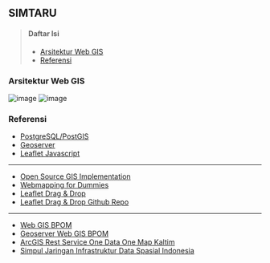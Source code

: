 ## SIMTARU
> #### Daftar Isi
> * [Arsitektur Web GIS](#arsitektur-web-gis)
> * [Referensi](#referensi)

### Arsitektur Web GIS
![image](http://geo.ifip.tuwien.ac.at/imak/2009/stack_workshop/doc/_images/stack.png)
![image](https://storage.googleapis.com/cdn.thenewstack.io/media/2017/09/2f021b01-boundless3.png)







### Referensi
* [PostgreSQL/PostGIS](https://postgis.net/)
* [Geoserver](https://https://www.osgeo.org/projects/geoserver/)
* [Leaflet Javascript](https://leafletjs.com/)
***
* [Open Source GIS Implementation](https://opengislab.com/blog/2017/3/22/open-source-gis-implementation-an-experiment)
* [Webmapping for Dummies](https://www.xyht.com/spatial-itgis/web-mapping-for-dummies-my-personal-experience/)
* [Leaflet Drag & Drop](https://leaflet.calvinmetcalf.com)
* [Leaflet Drag & Drop Github Repo](https://github.com/calvinmetcalf/leaflet.workspace)
***
* [Web GIS BPOM](https://gis.pom.go.id/)
* [Geoserver Web GIS BPOM](http://gis.pom.go.id:8080/geoserver/web/wicket/bookmarkable/org.geoserver.web.demo.MapPreviewPage?1)
* [ArcGIS Rest Service One Data One Map Kaltim](http://222.124.31.141:6080/arcgis/rest/services)
* [Simpul Jaringan Infrastruktur Data Spasial Indonesia](https://github.com/ppids-ugm/simpul-jaringan-indonesia/blob/master/daftar-simpul-jaringan.md#kalimantan-timur)
